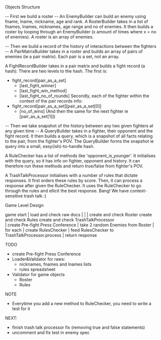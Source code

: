 Objects Structure

-- First we build a roster -- 
An EnemyBuilder can build an enemy using fname, lname, nickname, age and rank.
A RosterBuilder takes in a list of fnames, lnames, nicknames, age range and no of enemies.
It then builds a roster by looping through an EnemyBuilder (x amount of times where x = no of enemies).
A roster is an array of enemies.


-- Then we build a record of the history of interactions between the fighters --
A PairMatrixBuilder takes in a roster and builds an array of pairs of enemies (ie a pair matrix).
Each pair is a set, not an array.

A FightRecordBuilder takes in a pair matrix and builds a fight record (a hash):
There are two levels to the hash. The first is:
- fight_record[pair_as_a_set]
	- [last_fight_winner]
	- [last_fight_win_method]
	- [last_fight_no_of_rounds]
Secondly, each of the fighter within the context of the pair records info:
- fight_record[pair_as_a_set][pair_as_a_set[0]]
	- [no_of_wins]
(And then the same for the next fighter ie [pair_as_a_set[1]])

-- Then we take snapshot of the history between any two given fighters at any given time --
A QueryBuilder takes in a fighter, their opponent and the fight record.
It then builds a query, which is a snapshot of all facts relating to the pair, from the fighter's POV.
The QueryBuilder forms the snapshot ie query into a small, easy(ish)-to-handle hash.

A RuleChecker has a list of methods like 'opponent_is_younger'.
It initialises with the query, so it has info on fighter, opponent and history.
It can therefore run these methods and return true/false from fighter's POV.

A TrashTalkProcessor initialises with a number of rules that dictate responses.
It first orders these rules by score.
Then, it can process a response after given the RuleChecker.
It uses the RuleChecker to go through the rules and ellicit the best response.
Bang! We have context-sensitive trash talk :)









Game Level Design

game start
|
load and check raw docs
|							|						|
create and check Roster		create and check Rules  create and check TrashTalkProcessor  
|
create Pre-fight Press Conference
	|
	take 2 random Enemies from Roster
	|
	for each
		|
		create RulesChecker
		|
		feed RulesChecker to TrashTalkProcessor.process
		|
		return response



TODO
- create Pre-fight Press Conference
- Loader&Validator for raws:
	- nicknames, fnames and lnames lists
	- rules spreadsheet
- Validator for game objects
	- Roster
	- Rules

NOTE
- Everytime you add a new method to RuleChecker, you need to write a test for it

NEXT:
- finish trash talk processor fix (removing true and false statements)
- uncomment and fix test in enemy spec

